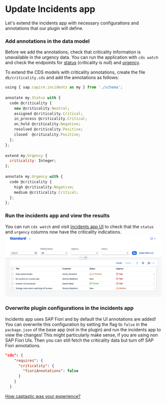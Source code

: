 # Update Incidents app

Let's extend the incidents app with necessary configurations and annotations that our plugin will define.

### Add annotations in the data model

Before we add the annotations, check that criticality information is unavailable in the urgency data. You can run the application with `cds watch` and check the endpoints for [status](http://localhost:4004/odata/v4/processor/Status) (criticality is null) and [urgency](http://localhost:4004/odata/v4/processor/Urgency).

To extend the CDS models with criticality annotations, create the file `db/criticality.cds` and add the annotations as follows:

```js
using { sap.capire.incidents as my } from './schema';

annotate my.Status with {
  code @criticality {
    new @criticality.Neutral;
    assigned @criticality.Critical;
    in_process @criticality.Critical;
    on_hold @criticality.Negative;
    resolved @criticality.Positive;
    closed  @criticality.Positive;
  };
};

extend my.Urgency {
  criticality: Integer;
};

annotate my.Urgency with {
  code @criticality {
    high @criticality.Negative;
    medium @criticality.Critical;
  };
};
```

### Run the incidents app and view the results

You can run `cds watch` and visit [incidents app UI](http://localhost:4004/incidents/webapp/index.html) to check that the `status` and `urgency` columns now have the criticality indications.
<img width="1300" alt="Incidents UI with criticality" style="border-radius:0.5rem;" src="images/Incidents-ui.png">

### Overwrite plugin configurations in the incidents app

Incidents app uses SAP Fiori and by default the UI annotations are added! You can overwrite this configuration by setting the flag to `false` in the `package.json` of the base app (not in the plugin) and run the incidents app to view the changes!
This might particularly make sense, if you are using non SAP Fiori UIs. Then you can still fetch the criticality data but turn off SAP Fiori annotations.

```json
"cds": {
    "requires": {
      "criticality": {
        "fioriAnnotations": false
      }
    }
  }
```
[How captastic was your experience?](https://forms.office.com/Pages/ResponsePage.aspx?id=bGf3QlX0PEKC9twtmXka914n6hNKFVlPml6fyiE6QrxUMUJKS1hLWUxENElFR0dCVUhFVzlEMTFPRC4u)

